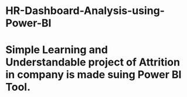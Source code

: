 # HR-Dashboard-Analysis-using-Power-BI

# Simple Learning and Understandable project of Attrition in company is made suing Power BI Tool.

